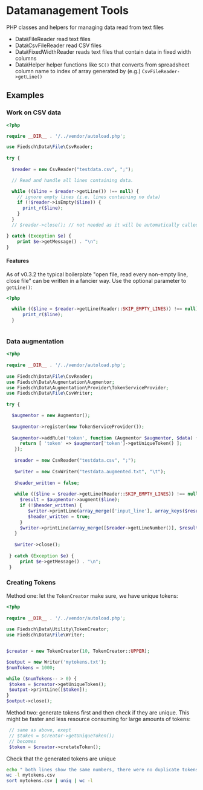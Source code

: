 # Datamanagement Tools

PHP classes and helpers for managing data read from text files
 
 * Data\FileReader  read text files
 * Data\CsvFileReader read CSV files
 * Data\FixedWidthReader reads text files that contain data in fixed width columns
 * Data\Helper helper functions like `SC()` that converts from spreadsheet column name to index of array 
 generated by (e.g.) `CsvFileReader->getLine()`
 
 
## Examples
 
### Work on CSV data
 
```php
<?php

require __DIR__ . '/../vendor/autoload.php';

use Fiedsch\Data\File\CsvReader;
 
try {
 
  $reader = new CsvReader("testdata.csv", ";");

  // Read and handle all lines containing data.

  while (($line = $reader->getLine()) !== null) {
    // ignore empty lines (i.e. lines containing no data)
    if (!$reader->isEmpty($line)) {
      print_r($line);
    }
  }
  // $reader->close(); // not needed as it will be automatically called when there are no more lines

} catch (Exception $e) {
    print $e->getMessage() . "\n";
}
```

#### Features

As of v0.3.2 the typical boilerplate "open file, read every non-empty line, close file" 
can be written in a fancier way. Use the optional parameter to `getLine()`:
 
 ```php
 <?php
 
   while (($line = $reader->getLine(Reader::SKIP_EMPTY_LINES)) !== null) {
       print_r($line);
   }
   
 ```
 
 
### Data augmentation
 
 
```php
<?php
 
require __DIR__ . '/../vendor/autoload.php';
 
use Fiedsch\Data\File\CsvReader;
use Fiedsch\Data\Augmentation\Augmentor;
use Fiedsch\Data\Augmentation\Provider\TokenServiceProvider;
use Fiedsch\Data\File\CsvWriter;
  
try {

  $augmentor = new Augmentor();
 
  $augmentor->register(new TokenServiceProvider());
  
  $augmentor->addRule('token', function (Augmentor $augmentor, $data) {
     return [ 'token' => $augmentor['token']->getUniqueToken() ];
   });
  
   $reader = new CsvReader("testdata.csv", ";");
   
   $writer = new CsvWriter("testdata.augmented.txt", "\t");
   
   $header_written = false;
   
   while (($line = $reader->getLine(Reader::SKIP_EMPTY_LINES)) !== null) {
     $result = $augmentor->augment($line);
     if (!$header_written) {
        $writer->printLine(array_merge(['input_line'], array_keys($result), $reader->getHeader()));
        $header_written = true;
     }
     $writer->printLine(array_merge([$reader->getLineNumber()], $result, $line));
   }
   
   $writer->close();
 
 } catch (Exception $e) {
     print $e->getMessage() . "\n";
 }
 ```
 
 ### Creating Tokens
 
 Method one: let the `TokenCreator` make sure, we have unique tokens:
 ```php
 <?php
  
 require __DIR__ . '/../vendor/autoload.php';
  
 use Fiedsch\Data\Utility\TokenCreator;
 use Fiedsch\Data\File\Writer;


$creator = new TokenCreator(10, TokenCreator::UPPER);

$output = new Writer('mytokens.txt');
$numTokens = 1000;

while ($numTokens-- > 0) {
  $token = $creator->getUniqueToken();
  $output->printLine([$token]);
}
$output->close();
```

Method two: generate tokens first and then check if they are unique. This might be faster and less 
resource consuming for large amounts of tokens:

 ```php
  // same as above, exept 
  // $token = $creator->getUniqueToken();
  // becomes
  $token = $creator->cretateToken();
```
Check that the generated tokens are unique
```bash
echo " both lines show the same numbers, there were no duplicate tokens"
wc -l mytokens.csv
sort mytokens.csv | uniq | wc -l
```
